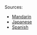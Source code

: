 Sources:

- [Mandarin](https://www.mdbg.net/chinese/dictionary?page=cedict)
- [Japanese](https://github.com/sdcr/heisig-kanjis)
- [Spanish](https://github.com/mananoreboton/en-es-en-Dic)
